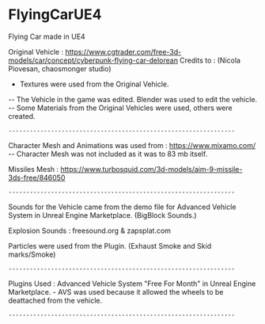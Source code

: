 # FlyingCarUE4
Flying Car made in UE4


Original Vehicle : https://www.cgtrader.com/free-3d-models/car/concept/cyberpunk-flying-car-delorean
Credits to : (Nicola Piovesan, chaosmonger studio)
- Textures were used from the Original Vehicle.

-- The Vehicle in the game was edited. Blender was used to edit the vehicle.
-- Some Materials from the Original Vehicles were used, others were created.

	----------------------------------------------------------------

Character Mesh and Animations was used from : https://www.mixamo.com/
	-- Character Mesh was not included as it was to 83 mb itself.

Missiles Mesh : https://www.turbosquid.com/3d-models/aim-9-missile-3ds-free/846050

	----------------------------------------------------------------

Sounds for the Vehicle came from the demo file for Advanced Vehicle System in 
Unreal Engine Marketplace. (BigBlock Sounds.)

Explosion Sounds : freesound.org & zapsplat.com

Particles were used from the Plugin. (Exhaust Smoke and Skid marks/Smoke)

	----------------------------------------------------------------

Plugins Used : Advanced Vehicle System "Free For Month" in Unreal Engine Marketplace.
	- AVS was used because it allowed the wheels to be deattached from the vehicle.

	----------------------------------------------------------------

